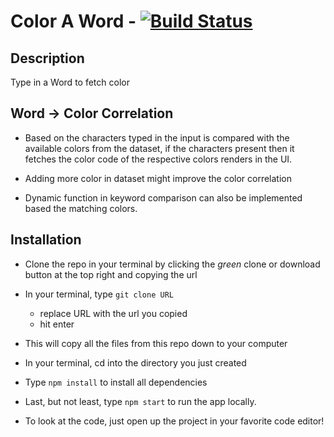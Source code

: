 # Color A Word - [![Build Status](https://travis-ci.org/dwyl/esta.svg?branch=master)](https://color-the-word.herokuapp.com/)

## Description

Type in a Word to fetch color

## Word -> Color Correlation

- Based on the characters typed in the input is compared with the available colors from the dataset, if the characters present then it fetches the color code of the respective colors renders in the UI.

- Adding more color in dataset might improve the color correlation

- Dynamic function in keyword comparison can also be implemented based the matching colors.

## Installation

- Clone the repo in your terminal by clicking the _green_ clone or download button at the top right and copying the url
- In your terminal, type `git clone URL`
  - replace URL with the url you copied
  - hit enter
- This will copy all the files from this repo down to your computer
- In your terminal, cd into the directory you just created
- Type `npm install` to install all dependencies
- Last, but not least, type `npm start` to run the app locally.

- To look at the code, just open up the project in your favorite code editor!

